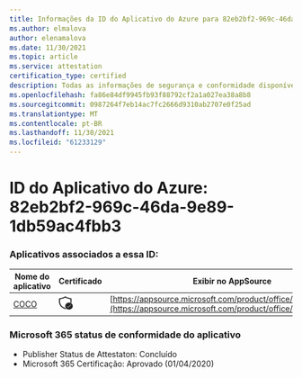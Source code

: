 ```yaml
---
title: Informações da ID do Aplicativo do Azure para 82eb2bf2-969c-46da-9e89-1db59ac4fbb3
ms.author: elmalova
author: elenamalova
ms.date: 11/30/2021
ms.topic: article
ms.service: attestation
certification_type: certified
description: Todas as informações de segurança e conformidade disponíveis para 82eb2bf2-969c-46da-9e89-1db59ac4fbb3.
ms.openlocfilehash: fa86e84df9945fb93f88792cf2a1a027ea38a8b8
ms.sourcegitcommit: 0987264f7eb14ac7fc2666d9310ab2707e0f25ad
ms.translationtype: MT
ms.contentlocale: pt-BR
ms.lasthandoff: 11/30/2021
ms.locfileid: "61233129"
---
```

# <a name="azure-app-id-82eb2bf2-969c-46da-9e89-1db59ac4fbb3"></a>ID do Aplicativo do Azure: 82eb2bf2-969c-46da-9e89-1db59ac4fbb3


### <a name="apps-associated-with-this-id"></a>Aplicativos associados a essa ID:
| **Nome do aplicativo** | **Certificado** | **Exibir no AppSource** |
|--------------|---------------|-----------------------|
| [COCO](https://docs.microsoft.com/microsoft-365-app-certification/forward/WA200001468) | <img alt="Certified application badge" src="../media/certified-badge.png" height="25" width="25" /> | [https://appsource.microsoft.com/product/office/WA200001468](https://appsource.microsoft.com/product/office/WA200001468) |

### <a name="microsoft-365-app-compliance-status"></a>Microsoft 365 status de conformidade do aplicativo
- Publisher Status de Attestaton: Concluído
- Microsoft 365 Certificação: Aprovado (01/04/2020)

